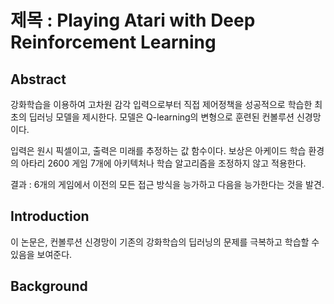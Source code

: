 # 제목 : Playing Atari with Deep Reinforcement Learning
## Abstract
강화학습을 이용하여 고차원 감각 입력으로부터 직접 제어정책을 성공적으로 학습한 최초의 딥러닝 모델을 제시한다. 모델은 Q-learning의 변형으로 훈련된 컨볼루션 신경망이다.

입력은 원시 픽셀이고, 출력은 미래를 추정하는 값 함수이다. 보상은 아케이드 학습 환경의 아타리 2600 게임 7개에 아키텍처나 학습 알고리즘을 조정하지 않고 적용한다.

결과 : 6개의 게임에서 이전의 모든 접근 방식을 능가하고 다음을 능가한다는 것을 발견.

## Introduction
이 논문은, 컨볼루션 신경망이 기존의 강화학습의 딥러닝의 문제를 극복하고 학습할 수 있음을 보여준다.

## Background